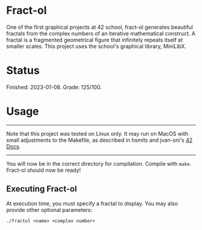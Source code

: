 # Fract-ol
One of the first graphical projects at 42 school, fract-ol generates beautiful fractals from the complex numbers of an iterative mathematical construct. A fractal is a fragmented geometrical figure that infinitely repeats itself at smaller scales. This project uses the school's graphical library, MiniLibX.

# Status

Finished: 2023-01-08. Grade: 125/100.

# Usage

---

Note that this project was tested on Linux only. It may run on MacOS with small adjustments to the Makefile, as described in hsmits and jvan-sni's [42 Docs](https://harm-smits.github.io/42docs/libs/minilibx/getting_started.html).

---

You will now be in the correct directory for compilation. Compile with ```make```. Fract-ol should now be ready!

## Executing Fract-ol

At execution time, you must specify a fractal to display. You may also provide other optional parameters:

```shell
./fractol <name> <complex number>
```
